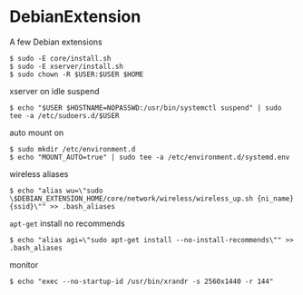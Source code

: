 # DebianExtension
A few Debian extensions

```
$ sudo -E core/install.sh
$ sudo -E xserver/install.sh
$ sudo chown -R $USER:$USER $HOME
```

xserver on idle suspend
```
$ echo "$USER $HOSTNAME=NOPASSWD:/usr/bin/systemctl suspend" | sudo tee -a /etc/sudoers.d/$USER
```

auto mount on
```
$ sudo mkdir /etc/environment.d
$ echo "MOUNT_AUTO=true" | sudo tee -a /etc/environment.d/systemd.env
```

wireless aliases
```
$ echo "alias wu=\"sudo \$DEBIAN_EXTENSION_HOME/core/network/wireless/wireless_up.sh {ni_name} {ssid}\"" >> .bash_aliases
```

`apt-get` install no recommends
```
$ echo "alias agi=\"sudo apt-get install --no-install-recommends\"" >> .bash_aliases
```

monitor
```
$ echo "exec --no-startup-id /usr/bin/xrandr -s 2560x1440 -r 144"
```
